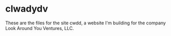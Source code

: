 # clwadydv
These are the files for the site cwdd, a website I'm building for the company Look Around You Ventures, LLC.
